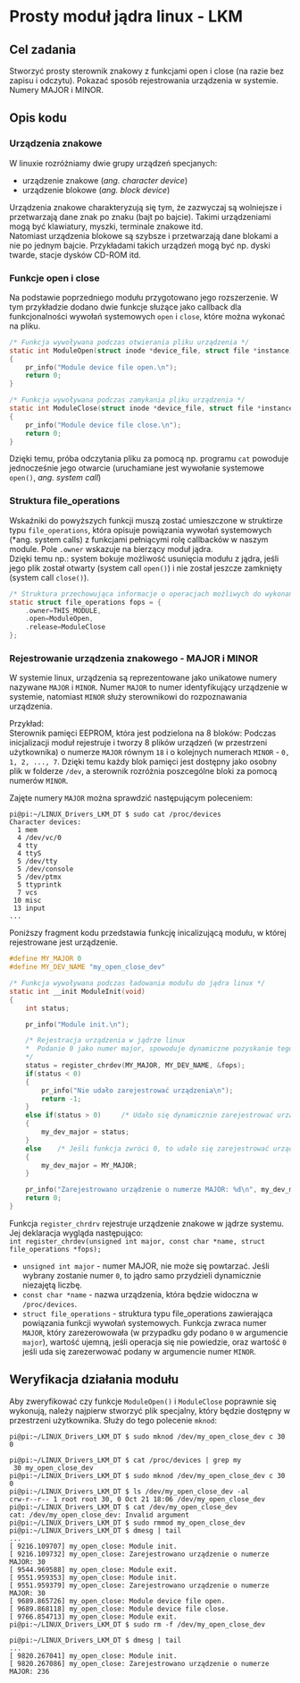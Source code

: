 # Prosty moduł jądra linux - LKM

## Cel zadania
Stworzyć prosty sterownik znakowy z funkcjami open i close (na razie bez zapisu i odczytu).
Pokazać sposób rejestrowania urządzenia w systemie.
Numery MAJOR i MINOR.



## Opis kodu

### Urządzenia znakowe
W linuxie rozróżniamy dwie grupy urządzeń specjanych:
- urządzenie znakowe (*ang. character device*)
- urządzenie blokowe (*ang. block device*)

Urządzenia znakowe charakteryzują się tym, że zazwyczaj są wolniejsze i przetwarzają dane znak po znaku (bajt po bajcie). Takimi urządzeniami mogą być klawiatury, myszki, terminale znakowe itd.  
Natomiast urządzenia blokowe są szybsze i przetwarzają dane blokami a nie po jednym bajcie. Przykładami takich urządzeń mogą być np. dyski twarde, stacje dysków CD-ROM itd. 






### Funkcje open i close

Na podstawie poprzedniego modułu przygotowano jego rozszerzenie. W tym przykładzie dodano dwie funkcje służące jako callback dla funkcjonalności wywołań systemowych `open` i `close`, które można wykonać na pliku.

```C
/* Funkcja wywoływana podczas otwierania pliku urządzenia */
static int ModuleOpen(struct inode *device_file, struct file *instance)
{
    pr_info("Module device file open.\n");
    return 0;
}

/* Funkcja wywoływana podczas zamykania pliku urządzenia */
static int ModuleClose(struct inode *device_file, struct file *instance)
{
    pr_info("Module device file close.\n");
    return 0;
}
```

Dzięki temu, próba odczytania pliku za pomocą np. programu `cat` powoduje jednocześnie jego otwarcie (uruchamiane jest wywołanie systemowe `open()`, *ang. system call*)






### Struktura file_operations
Wskaźniki do powyższych funkcji muszą zostać umieszczone w struktirze typu `file_operations`, która opisuje powiązania wywołań systemowych (*ang. system calls) z funkcjami pełniącymi rolę callbacków w naszym module.
Pole `.owner` wskazuje na bierzący moduł jądra.    
Dzięki temu np.: system bokuje możliwość usunięcia modułu z jądra, jeśli jego plik został otwarty (system call `open()`) i nie został jeszcze zamknięty (system call `close()`).

```C
/* Struktura przechowująca informacje o operacjach możliwych do wykonania na pliku urządzenia */
static struct file_operations fops = {
    .owner=THIS_MODULE,
    .open=ModuleOpen,
    .release=ModuleClose
};
```




### Rejestrowanie urządzenia znakowego - MAJOR i MINOR

W systemie linux, urządzenia są reprezentowane jako unikatowe numery nazywane `MAJOR` i `MINOR`.
Numer `MAJOR` to numer identyfikujący urządzenie w systemie, natomiast `MINOR` służy sterownikowi do rozpoznawania urządzenia.   

Przykład:   
Sterownik pamięci EEPROM, która jest podzielona na 8 bloków:
Podczas inicjalizacji moduł rejestruje i tworzy 8 plików urządzeń (w przestrzeni użytkownika) o numerze `MAJOR` równym `18` i o kolejnych numerach `MINOR` - `0, 1, 2, ..., 7`. Dzięki temu każdy blok pamięci jest dostępny jako osobny plik w folderze `/dev`, a sterownik rozróżnia poszcególne bloki za pomocą numerów `MINOR`.

Zajęte numery `MAJOR` można sprawdzić następującym poleceniem:

```console
pi@pi:~/LINUX_Drivers_LKM_DT $ sudo cat /proc/devices
Character devices:
  1 mem
  4 /dev/vc/0
  4 tty
  4 ttyS
  5 /dev/tty
  5 /dev/console
  5 /dev/ptmx
  5 ttyprintk
  7 vcs
 10 misc
 13 input
...
```

Poniższy fragment kodu przedstawia funkcję inicalizującą modułu, w której rejestrowane jest urządzenie.

```C
#define MY_MAJOR 0
#define MY_DEV_NAME "my_open_close_dev"

/* Funkcja wywoływana podczas ładowania modułu do jądra linux */
static int __init ModuleInit(void)
{
    int status;

    pr_info("Module init.\n");

    /* Rejestracja urządzenia w jądrze linux
    *  Podanie 0 jako numer major, spowoduje dynamiczne pozyskanie tego numeru, wtedy funkcja go zwróci
    */
    status = register_chrdev(MY_MAJOR, MY_DEV_NAME, &fops);
    if(status < 0)
    {
        pr_info("Nie udało zarejestrować urządzenia\n");
        return -1;
    }
    else if(status > 0)     /* Udało się dynamicznie zarejestrować urządzenie*/
    {
        my_dev_major = status;
    }
    else    /* Jeśli funkcja zwróci 0, to udało się zarejestrować urządzenie pod podanym numerem*/
    {
        my_dev_major = MY_MAJOR;
    }

    pr_info("Zarejestrowano urządzenie o numerze MAJOR: %d\n", my_dev_major);
    return 0;
}
```



Funkcja `register_chrdrv` rejestruje urządzenie znakowe w jądrze systemu. Jej deklaracja wygląda następująco:   
`int register_chrdev(unsigned int major, const char *name, struct file_operations *fops);`   
  
- `unsigned int major` - numer MAJOR, nie może się powtarzać. Jeśli wybrany zostanie numer `0`, to jądro samo przydzieli dynamicznie niezajętą liczbę.
- `const char *name` - nazwa urządzenia, która będzie widoczna w `/proc/devices`.
- `struct file_operations` - struktura typu file_operations zawierająca powiązania funkcji wywołań systemowych.
Funkcja zwraca numer `MAJOR`, który zarezerowowała (w przypadku gdy podano `0` w argumencie `major`), wartość ujemną, jeśli operacja się nie powiedzie, oraz wartość `0` jeśli uda się zarezerwować podany w argumencie numer `MINOR`.






## Weryfikacja działania modułu

Aby zweryfikować czy funkcje `ModuleOpen()` i `ModuleClose` poprawnie się wykonują, należy najpierw stworzyć plik specjalny, który będzie dostępny w przestrzeni użytkownika. Służy do tego polecenie `mknod`:

```console
pi@pi:~/LINUX_Drivers_LKM_DT $ sudo mknod /dev/my_open_close_dev c 30 0
```








```console
pi@pi:~/LINUX_Drivers_LKM_DT $ cat /proc/devices | grep my
 30 my_open_close_dev
pi@pi:~/LINUX_Drivers_LKM_DT $ sudo mknod /dev/my_open_close_dev c 30 0
pi@pi:~/LINUX_Drivers_LKM_DT $ ls /dev/my_open_close_dev -al
crw-r--r-- 1 root root 30, 0 Oct 21 18:06 /dev/my_open_close_dev
pi@pi:~/LINUX_Drivers_LKM_DT $ cat /dev/my_open_close_dev
cat: /dev/my_open_close_dev: Invalid argument
pi@pi:~/LINUX_Drivers_LKM_DT $ sudo rmmod my_open_close_dev 
pi@pi:~/LINUX_Drivers_LKM_DT $ dmesg | tail
...
[ 9216.109707] my_open_close: Module init.
[ 9216.109732] my_open_close: Zarejestrowano urządzenie o numerze MAJOR: 30
[ 9544.969588] my_open_close: Module exit.
[ 9551.959353] my_open_close: Module init.
[ 9551.959379] my_open_close: Zarejestrowano urządzenie o numerze MAJOR: 30
[ 9689.865726] my_open_close: Module device file open.
[ 9689.868118] my_open_close: Module device file close.
[ 9766.854713] my_open_close: Module exit.
pi@pi:~/LINUX_Drivers_LKM_DT $ sudo rm -f /dev/my_open_close_dev 
```


```console
pi@pi:~/LINUX_Drivers_LKM_DT $ dmesg | tail
...
[ 9820.267041] my_open_close: Module init.
[ 9820.267086] my_open_close: Zarejestrowano urządzenie o numerze MAJOR: 236
```


